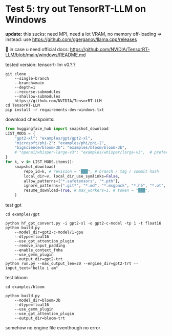 # Test 5: try out TensorRT-LLM on Windows

**update:** this sucks: need MPI, need a lot VRAM, no memory off-loading ⇒ instead: use https://github.com/ggerganov/llama.cpp/releases

📑 in case u need official docs: https://github.com/NVIDIA/TensorRT-LLM/blob/main/windows/README.md

tested version: tensorrt-llm v0.?.?
```
git clone
	--single-branch
	--branch=main
	--depth=1
	--recurse-submodules
	--shallow-submodules
	https://github.com/NVIDIA/TensorRT-LLM
cd TensorRT-LLM
pip install -r requirements-dev-windows.txt
```
download checkpoints:
```python
from huggingface_hub import snapshot_download
LIST_MODS = {
	"gpt2-xl": "examples/gpt/gpt2-xl",
	"microsoft/phi-2": "examples/phi/phi-2",
	"bigscience/bloom-3b": "examples/bloom/bloom-3b",
	# "openai/whisper-large-v3": "examples/whisper/large-v3",  # prefer original checkpoint instead of huggingface
}
for k, v in LIST_MODS.items():
	snapshot_download(
		repo_id=k, # revision = "███", # branch / tag / commit hash
		local_dir=v, local_dir_use_symlinks=False,
		allow_patterns=["*.safetensors", "*.pth"],
		ignore_patterns=[".git*", "*.md", "*.msgpack", "*.h5", "*.ot", "*.bin"],
		resume_download=True, # max_workers=1, # token = "███",
	)
```
test gpt
```
cd examples/gpt

python hf_gpt_convert.py -i gpt2-xl -o gpt2-c-model -tp 1 -t float16
python build.py
	--model_dir=gpt2-c-model/1-gpu
	--dtype=float16
	--use_gpt_attention_plugin
	--remove_input_padding
	--enable_context_fmha
	--use_gemm_plugin
	--output_dir=gpt2-trt
python run.py --max_output_len=20 --engine_dir=gpt2-trt --input_text="hello i am"
```
test bloom
```
cd examples/bloom

python build.py
	--model_dir=bloom-3b
	--dtype=float16
	--use_gemm_plugin
	--use_gpt_attention_plugin
	--output_dir=bloom-trt
```
somehow no engine file eventhough no error
